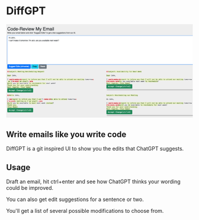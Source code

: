 # DiffGPT
![Screenshot](https://github.com/urigoren/diffgpt/blob/master/screenshot.png?raw=true)
## Write emails like you write code
DiffGPT is a git inspired UI to show you the edits that ChatGPT suggests.

## Usage
Draft an email, hit ctrl+enter and see how ChatGPT thinks your wording could be improved.

You can also get edit suggestions for a sentence or two.

You'll get a list of several possible modifications to choose from.

